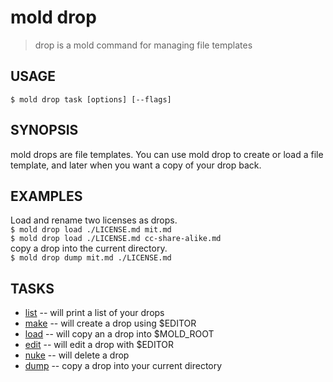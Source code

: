 mold drop
====

> drop is a mold command for managing file templates

## USAGE
`$ mold drop task [options] [--flags]`

## SYNOPSIS  
mold drops are file templates. You can use mold drop to create
or load a file template, and later when you want a copy of
your drop back.

## EXAMPLES
Load and rename two licenses as drops.  
<span />`$ mold drop load ./LICENSE.md mit.md`    
<span />`$ mold drop load ./LICENSE.md cc-share-alike.md`    
copy a drop into the current directory.   
<span />`$ mold drop dump mit.md ./LICENSE.md`   

## TASKS
* [list](drop_list_help.md) -- will print a list of your drops
* [make](drop_make_help.md) -- will create a drop using $EDITOR
* [load](drop_load_help.md) -- will copy an a drop into $MOLD_ROOT
* [edit](drop_edit_help.md) -- will edit a drop with $EDITOR
* [nuke](drop_nuke_help.md) -- will delete a drop
* [dump](drop_dump_help.md) -- copy a drop into your current directory
